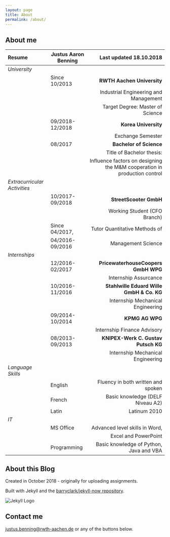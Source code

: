 ```yaml
---
layout: page
title: About
permalink: /about/
---
```


## About me

|Resume                      | Justus Aaron Benning | Last updated 18.10.2018    |
|:---------------------------|-------------------|----------------------------------------:|
| *University*               |                   |                                         |
|                            | Since 10/2013     | **RWTH Aachen University**              |
|                            |                   | Industrial Engineering and Management   |
|                            |                   | Target Degree: Master of Science   |
|                            | 09/2018-12/2018 | **Korea University**              |
|                            |                   | Exchange Semester   |
|                            | 08/2017         | **Bachelor of Science**                       |
|         |                                    | Title of Bachelor thesis:                           |
|         |                                    |Influence factors on designing the M&M cooperation in production control|
| *Extracurricular Activities* |               |                                           |
|                            | 10/2017-09/2018   |**StreetScooter GmbH**           |
|                            |                   | Working Student (CFO Branch)      |
|                            | Since 04/2017,    | Tutor Quantitative Methods of           |
|                            |04/2016-09/2016| Management Science                        |
| *Internships*              |                   |                                         |
|                            | 12/2016-02/2017| **PricewaterhouseCoopers GmbH WPG**      |
|                            |                   | Internship Assurcance                   |
|                            | 10/2016-11/2016 | **Stahlwille Eduard Wille GmbH & Co. KG**|
|                            |                   | Internship Mechanical Engineering       |
|                            | 09/2014-10/2014 | **KPMG AG WPG**                         |
|                            |                   | Internship Finance Advisory             |
|                            | 08/2013-09/2013 | **KNIPEX-Werk C. Gustav Putsch KG**     |
|                            |                   | Internship Mechanical Engineering       |
| *Language Skills*          |                   |                                         |
|                            | English           | Fluency in both written and spoken      |
|                            | French            | Basic knowledge (DELF Niveau A2)        |
|                            | Latin             | Latinum 2010                            |
| *IT*                       |                   |                                         |
|                            | MS Office         | Advanced level skills in Word,          |
|                            |                   | Excel and PowerPoint                    |
|                            | Programming       | Basic knowledge of Python, Java and VBA |

## About this Blog

Created in October 2018 - originally for uploading assignments.

Built with Jekyll and the [barryclark/jekyll-now repository](https://github.com/barryclark/jekyll-now). 

![Jekyll Logo](/images/jekyll-logo.png "jekyll-logo")

## Contact me

[justus.benning@rwth-aachen.de](mailto:justus.benning@rwth-aachen.de) or any of the buttons below.
